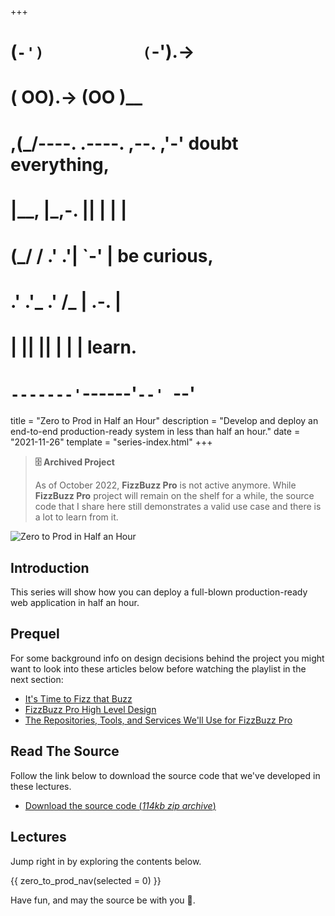 +++
#   (`-')           (`-').->
#   ( OO).->        (OO )__
# ,(_/----. .----. ,--. ,'-' doubt everything,
# |__,    |\_,-.  ||  | |  |
#  (_/   /    .' .'|  `-'  | be curious,
#  .'  .'_  .'  /_ |  .-.  |
# |       ||      ||  | |  | learn.
# `-------'`------'`--' `--'

title = "Zero to Prod in Half an Hour"
description = "Develop and deploy an end-to-end production-ready system in less than half an hour."
date = "2021-11-26"
template = "series-index.html"
+++

> **🗄 Archived Project**
>
> As of October 2022, **FizzBuzz Pro** is not active anymore.
> While **FizzBuzz Pro** project will remain on the shelf for a while, 
> the source code that I share here still demonstrates a valid use case
> and there is a lot to learn from it.

![Zero to Prod in Half an Hour](/images/size/w1200/2024/03/datas.png)

## Introduction

This series will show how you can 
deploy a full-blown production-ready web 
application in half an hour. 

Prequel
-------

For some background info on design decisions behind the project you might want to look into these articles below before watching the playlist in the next section:

*   [It's Time to Fizz that Buzz](@/zero-to-prod/fizz-that-buzz.md)
*   [FizzBuzz Pro High Level Design](@/zero-to-prod/fizzbuzz-pro-hla.md)
*   [The Repositories, Tools, and Services We'll Use for FizzBuzz Pro](@/zero-to-prod/an-overview-of-fizzbuzz-pro.md)


Read The Source
---------------

Follow the link below to download the source code that we've developed in these lectures.

* [Download the source code (*114kb zip archive*)](https://assets.zerotohero.dev/zero-to-prod-in-30/zero-to-prod-in-30-src.zip)

## Lectures

Jump right in by exploring the contents below.

{{ zero_to_prod_nav(selected = 0) }}

Have fun, and may the source be with you 🦄.